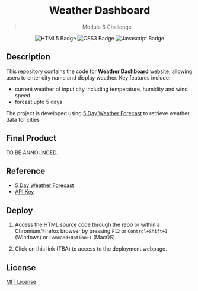 <div align="center">
  
  # Weather Dashboard
  > Module 6 Challenge

![HTML5 Badge](https://img.shields.io/badge/HTML5-E34F26?style=for-the-badge&logo=html5&logoColor=white)
![CSS3 Badge](https://img.shields.io/badge/CSS3-1572B6?style=for-the-badge&logo=css3&logoColor=white)
![Javascript Badge](https://img.shields.io/badge/JavaScript-323330?style=for-the-badge&logo=javascript&logoColor=F7DF1E)

  </div>

## Description

This repository contains the code for **Weather Dashboard** website, allowing users to enter city name and display weather. Key features include:

- current weather of input city including temperature, humidity and wind speed
- forcast upto 5 days

The project is developed using [5 Day Weather Forecast](https://openweathermap.org/forecast5) to retrieve weather data for cities

## Final Product

TO BE ANNOUNCED.

## Reference

- [5 Day Weather Forecast](https://openweathermap.org/forecast5)
- [API Key](https://openweathermap.org/api)

## Deploy

1. Access the HTML source code through the repo or within a Chromium/Firefox browser by pressing `F12` or `Control+Shift+I` (Windows) or `Command+Option+I` (MacOS).

2. Click on this link (TBA) to access to the deployment webpage.

## License

[MIT License](https://opensource.org/licenses/MIT)
